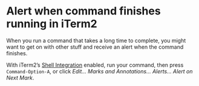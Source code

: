 # Alert when command finishes running in iTerm2

When you run a command that takes a long time to complete, you might want to get on with other stuff and receive an alert when the command finishes.

With iTerm2’s [Shell Integration](https://iterm2.com/documentation-shell-integration.html) enabled, run your command, then press `Command-Option-A`, or click *Edit... Marks and Annotations... Alerts... Alert on Next Mark*.